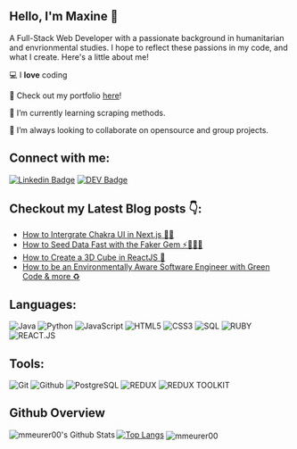 ## Hello, I'm Maxine 👋

A Full-Stack Web Developer with a passionate background in humanitarian and envrionmental studies. I hope to reflect these passions in my code, and what I create. Here's a little about me! 

💻 I **love** coding

📲 Check out my portfolio [here](https://mmeurer00.github.io)!

🌱 I’m currently learning scraping methods.

👯 I’m always looking to collaborate on opensource and group projects.

 ## Connect with me:
[![Linkedin Badge](https://img.shields.io/badge/-mmeurer00-blue?style=flat-square&logo=Linkedin&logoColor=white&link=https://www.linkedin.com/in/maxine-m-b405a4154/)](https://www.linkedin.com/in/maxinemeurer/) [![DEV Badge](https://img.shields.io/badge/-@mmeurer00-03a57a?style=flat-square&labelColor=000000&logo=DEV&link=https://dev.to/@mmeurer00/)](https://dev.to/mmeurer00/)

## Checkout my Latest Blog posts 👇:

<!-- BLOG-POST-LIST:START -->
- [How to Intergrate Chakra UI in Next.js 🧑‍🎨](https://dev.to/mmeurer00/how-to-intergrate-chakra-ui-in-nextjs-ocm)
- [How to Seed Data Fast with the Faker Gem ⚡️🏃🏻💨](https://dev.to/mmeurer00/seed-data-fast-with-the-faker-gem-nej)
- [How to Create a 3D Cube in ReactJS 🧊](https://dev.to/mmeurer00/how-to-create-a-3d-cube-in-reactjs-1ej7)
- [How to be an Environmentally Aware Software Engineer with Green Code &amp; more ♻️](https://dev.to/mmeurer00/how-to-be-an-environmentally-aware-software-engineer-52ij)
<!-- BLOG-POST-LIST:END -->

## Languages:

<!--- ![C++](https://img.shields.io/badge/-C++-000000?style=flat&logo=c%2B%2B) ---->
![Java](https://img.shields.io/badge/-Java-000000?style=flat&logo=java)
![Python](https://img.shields.io/badge/-Python-000000?style=flat&logo=python)
![JavaScript](https://img.shields.io/badge/-JavaScript-000000?style=flat&logo=javascript)
![HTML5](https://img.shields.io/badge/-HTML5-000000?style=flat&logo=html5)
![CSS3](https://img.shields.io/badge/-CSS-000000?style=flat&logo=css3)
![SQL](https://img.shields.io/badge/-SQL-000000?style=flat&logo=mysql)
![RUBY](https://img.shields.io/badge/-RUBY-000000?style=flat&logo=ruby)
![REACT.JS](https://img.shields.io/badge/-REACT.JS-000000?style=flat&logo=react)
## Tools:

![Git](https://img.shields.io/badge/-Git-000000?style=flat&logo=git)
![Github](https://img.shields.io/badge/-Github-000000?style=flat&logo=github) 
![PostgreSQL](https://img.shields.io/badge/-PostgreSQL-000000?style=flat&logo=postgresql)
![REDUX](https://img.shields.io/badge/-Redux-black?style=flat&logo=redux)
![REDUX TOOLKIT](https://img.shields.io/badge/-ReduxToolkit-000000?style=flat&logo=redux)
<!---## Live Projects--->
## Github Overview

<img align="left" alt="mmeurer00's Github Stats" src="https://github-readme-stats.vercel.app/api?username=mmeurer00&show_icons=true" />[![Top Langs](https://github-readme-stats.vercel.app/api/top-langs/?username=mmeurer00)](https://github.com/anuraghazra/github-readme-stats) 
<img align="center" src="https://github-readme-streak-stats.herokuapp.com/?user=mmeurer00&" alt="mmeurer00" />
